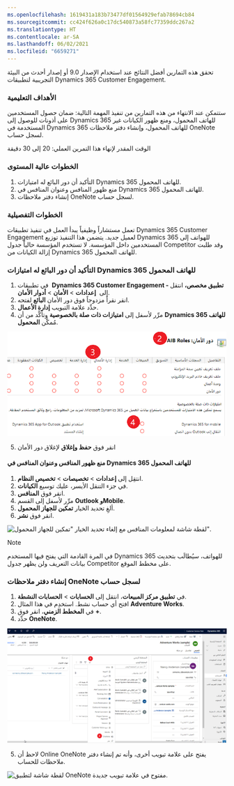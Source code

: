 ```yaml
---
ms.openlocfilehash: 1619431a183b73477df01564929efab78694cb84
ms.sourcegitcommit: cc424f626a0c17dc540873a58fc77359ddc267a2
ms.translationtype: HT
ms.contentlocale: ar-SA
ms.lasthandoff: 06/02/2021
ms.locfileid: "6659271"
---
```

تحقق هذه التمارين أفضل النتائج عند استخدام الإصدار 9.0 أو إصدار أحدث من البيئة التجريبية لتطبيقات Dynamics 365 Customer Engagement.

### <a name="learning-objectives"></a>الأهداف التعليمية

ستتمكن عند الانتهاء من هذه التمارين من تنفيذ المهمة التالية: ضمان حصول المستخدمين على أذونات للوصول إلى Dynamics 365 للهاتف المحمول، ومنع ظهور الكيانات غير المستخدمة في Dynamics 365 للهاتف المحمول، وإنشاء دفتر ملاحظات OneNote لسجل حساب.

الوقت المقدر لإنهاء هذا التمرين العملي: 20 إلى 30 دقيقة

### <a name="high-level-steps"></a>الخطوات عالية المستوى

1. التأكيد أن دور البائع له امتيازات Dynamics 365 للهاتف المحمول.
2. منع ظهور المنافس وعنوان المنافس في Dynamics 365 للهاتف المحمول.
3. إنشاء دفتر ملاحظات OneNote لسجل حساب.

### <a name="detailed-steps"></a>الخطوات التفصيلية

تعمل مستشاراً وظيفياً يبدأ العمل في تنفيذ تطبيقات Dynamics 365 Customer Engagement لعميل جديد. يتضمن هذا التنفيذ توزيع Dynamics 365 للهواتف إلى المستخدمين داخل المؤسسة. لا تستخدم المؤسسة حالياً جدول Competitor وقد طلبت إزالة الكيانات من Dynamics 365 للهاتف المحمول.

### <a name="confirm-that-the-salesperson-role-has-dynamics-365-for-mobile-privileges"></a>التأكيد أن دور البائع له امتيازات Dynamics 365 للهاتف المحمول

1. في تطبيقات  **Dynamics 365 Customer Engagement - تطبيق مخصص،** انتقل إلى  **إعدادات** > **الأمان** > **أدوار الأمان**.
2. انقر نقراً مزدوجاً فوق دور الأمان **البائع** لفتحه.
3. حدِّد علامة التبويب **إدارة الأعمال**.
4. مرِّر لأسفل إلى **امتيازات ذات صلة بالخصوصية** وتأكَّد من أن **Dynamics 365 للهاتف المحمول‎** مُمكَّن.

![لقطة شاشة لعلامة التبويب إدارة الأعمال لدور الأمان: البائع مع تمكين Dynamics 365 للهاتف المحمول.](../media/ppm_unit9_1.png)

5. انقر فوق **حفظ وإغلاق** لإغلاق دور الأمان

#### <a name="remove-the-competitor-and-competitor-address-from-appearing-in-dynamics-365-for-mobile"></a>منع ظهور المنافس وعنوان المنافس في Dynamics 365 للهاتف المحمول

1. انتقِل إلى **إعدادات** > **تخصيصات** > **تخصيص النظام**.
2. في جزء التنقل الأيسر، عليك توسيع **الكيانات**.
3. انقر فوق **المنافس**.
4. مرِّر لأسفل إلى القسم **Outlook وMobile**.
5. ألغِ تحديد الخيار **تمكين للجهاز المحمول**.
6. انقر فوق **نشر**.

![لقطة شاشة لمعلومات المنافس مع إلغاء تحديد الخيار "تمكين للجهاز المحمول".](../media/ppm_unit9_2.png)

> [!NOTE]
> في المرة القادمة التي يفتح فيها المستخدم Dynamics 365 للهواتف، سيُطالَب بتحديث بيانات التعريف ولن يظهر جدول Competitor على مخطط الموقع.

### <a name="create-a-onenote-notebook-for-an-account-record"></a>إنشاء دفتر ملاحظات OneNote لسجل حساب

1. في **تطبيق مركز المبيعات**، انتقل إلى **الحسابات** > **الحسابات النشطة**.
2. افتح أي حساب نشط. استخدِم في هذا المثال **Adventure Works**.
3. في **المخطط الزمني**، انقر فوق **+**.
4. حدِّد **OneNote**.

![لقطة شاشة لنافذة الحسابات النشطة مع تحديد OneNote ضمن العلامة + للمخطط الزمني.](../media/ppm_unit9_4.png)

5. لاحظ أن Online OneNote يفتح على علامة تبويب أخرى، وأنه تم إنشاء دفتر ملاحظات للحساب.

![لقطة شاشة لتطبيق OneNote مفتوح في علامة تبويب جديدة.](../media/ppm_unit9_5.png)
